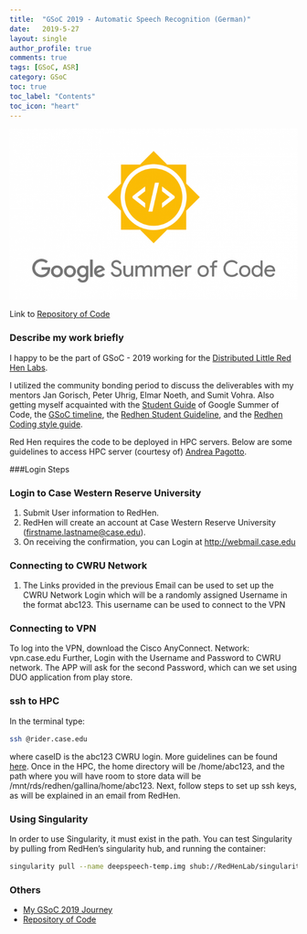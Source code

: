 ```yaml
---
title:  "GSoC 2019 - Automatic Speech Recognition (German)"
date:   2019-5-27
layout: single
author_profile: true
comments: true
tags: [GSoC, ASR]
category: GSoC
toc: true
toc_label: "Contents"
toc_icon: "heart"
---
```


![](/others/GSOC.png)

Link to [Repository of Code](https://github.com/AASHISHAG/asr-german)

### Describe my work briefly

I happy to be the part of GSoC - 2019 working for the [Distributed Little Red Hen Labs](http://www.redhenlab.org/). 

I utilized the community bonding period to discuss the deliverables with my mentors Jan Gorisch, Peter Uhrig, Elmar Noeth,  and Sumit Vohra. Also getting myself acquainted with the [Student Guide](https://google.github.io/gsocguides/student/) of Google Summer of Code, the [GSoC timeline](https://summerofcode.withgoogle.com/how-it-works/#timeline), the  [Redhen Student Guideline](https://sites.google.com/site/distributedlittleredhen/home/what-kind-of-red-hen-are-you/red-hen-developers), and the  [Redhen Coding style guide](https://sites.google.com/site/distributedlittleredhen/home/tutorials-and-educational-resources/red-hen-coding-standards).

Red Hen requires the code to be deployed in HPC servers. Below are some guidelines to access HPC server (courtesy of) [Andrea Pagotto](https://anjapago.github.io/AnalyzeAccountability/).

###Login Steps
### Login to Case Western Reserve University

1. Submit User information to RedHen.
2. RedHen will create an account at Case Western Reserve University (firstname.lastname@case.edu). 
3. On receiving the confirmation, you can Login at http://webmail.case.edu

### Connecting to CWRU Network

1. The Links provided in the previous Email can be used to set up the CWRU Network Login which will be a randomly assigned Username in the format abc123. This username can be used to connect to the VPN

### Connecting to VPN

To log into the VPN, download the Cisco AnyConnect.
Network: vpn.case.edu
 Further, Login with the Username and Password to CWRU network.  The APP will ask for the second Password, which can we set using DUO application from play store. 

### ssh to HPC

In the terminal type:

``` bash
ssh @rider.case.edu
```

where caseID is the abc123 CWRU login. More guidelines can be found [here](https://sites.google.com/a/case.edu/hpcc/). Once in the HPC, the home directory will be /home/abc123, and the path where you will have room to store data will be  /mnt/rds/redhen/gallina/home/abc123. Next, follow steps to set up ssh keys, as will be explained in an email from RedHen.

### Using Singularity
In order to use Singularity, it must exist in the path. You can test Singularity by pulling from RedHen’s singularity hub, and running the container:

``` bash
singularity pull --name deepspeech-temp.img shub://RedHenLab/singularity_containers:deepspeech2
```
### Others

- [My GSoC 2019 Journey](https://aashishag.github.io/categories/#gsoc)
- [Repository of Code](https://github.com/AASHISHAG/asr-german)
